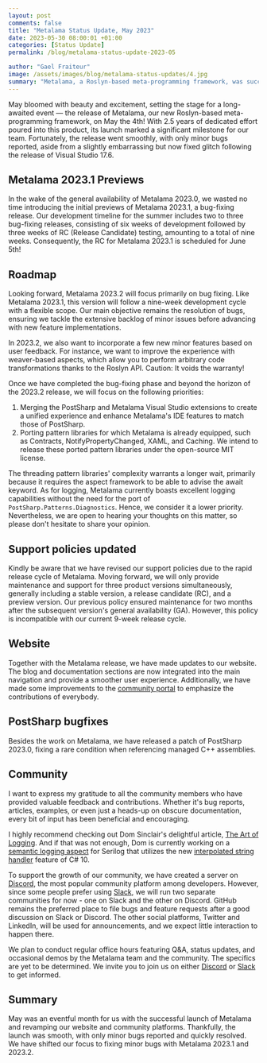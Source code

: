 ```yaml
---
layout: post 
comments: false
title: "Metalama Status Update, May 2023"
date: 2023-05-30 08:00:01 +01:00
categories: [Status Update]
permalink: /blog/metalama-status-update-2023-05

author: "Gael Fraiteur"
image: /assets/images/blog/metalama-status-updates/4.jpg
summary: "Metalama, a Roslyn-based meta-programming framework, was successfully launched in May 2023. The team is now focused on bug-fixing for Metalama 2023.1 and 2023.2, and enhancing community platforms and website."
---
```


May bloomed with beauty and excitement, setting the stage for a long-awaited event — the release of Metalama, our new Roslyn-based meta-programming framework, on May the 4th! With 2.5 years of dedicated effort poured into this product, its launch marked a significant milestone for our team. Fortunately, the release went smoothly, with only minor bugs reported, aside from a slightly embarrassing but now fixed glitch following the release of Visual Studio 17.6.

## Metalama 2023.1 Previews

In the wake of the general availability of Metalama 2023.0, we wasted no time introducing the initial previews of Metalama 2023.1, a bug-fixing release. Our development timeline for the summer includes two to three bug-fixing releases, consisting of six weeks of development followed by three weeks of RC (Release Candidate) testing, amounting to a total of nine weeks. Consequently, the RC for Metalama 2023.1 is scheduled for June 5th!

## Roadmap

Looking forward, Metalama 2023.2 will focus primarily on bug fixing. Like Metalama 2023.1, this version will follow a nine-week development cycle with a flexible scope. Our main objective remains the resolution of bugs, ensuring we tackle the extensive backlog of minor issues before advancing with new feature implementations.

In 2023.2, we also want to incorporate a few new minor features based on user feedback. For instance, we want to improve the experience with weaver-based aspects, which allow you to perform arbitrary code transformations thanks to the Roslyn API. Caution: It voids the warranty!

Once we have completed the bug-fixing phase and beyond the horizon of the 2023.2 release, we will focus on the following priorities:

1. Merging the PostSharp and Metalama Visual Studio extensions to create a unified experience and enhance Metalama's IDE features to match those of PostSharp.
2. Porting pattern libraries for which Metalama is already equipped, such as Contracts, NotifyPropertyChanged, XAML, and Caching. We intend to release these ported pattern libraries under the open-source MIT license.

The threading pattern libraries' complexity warrants a longer wait, primarily because it requires the aspect framework to be able to advise the await keyword. As for logging, Metalama currently boasts excellent logging capabilities without the need for the port of `PostSharp.Patterns.Diagnostics`. Hence, we consider it a lower priority. Nevertheless, we are open to hearing your thoughts on this matter, so please don't hesitate to share your opinion.

## Support policies updated

Kindly be aware that we have revised our support policies due to the rapid release cycle of Metalama. Moving forward, we will only provide maintenance and support for three product versions simultaneously, generally including a stable version, a release candidate (RC), and a preview version. Our previous policy ensured maintenance for two months after the subsequent version's general availability (GA). However, this policy is incompatible with our current 9-week release cycle.

## Website

Together with the Metalama release, we have made updates to our website. The blog and documentation sections are now integrated into the main navigation and provide a smoother user experience. Additionally, we have made some improvements to the [community portal](https://www.postsharp.net/community) to emphasize the contributions of everybody.

## PostSharp bugfixes

Besides the work on Metalama, we have released a patch of PostSharp 2023.0, fixing a rare condition when referencing managed C++ assemblies.

## Community

I want to express my gratitude to all the community members who have provided valuable feedback and contributions. Whether it's bug reports, articles, examples, or even just a heads-up on obscure documentation, every bit of input has been beneficial and encouraging. 

I highly recommend checking out Dom Sinclair's delightful article, [The Art of Logging](https://domsinclair.github.io/art/2023-05-16-artoflogging). And if that was not enough, Dom is currently working on a [semantic logging aspect](https://github.com/domsinclair/VtlSoftware.LoggingWithStringHandler) for Serilog that utilizes the new [interpolated string handler](https://learn.microsoft.com/en-us/dotnet/csharp/whats-new/tutorials/interpolated-string-handler) feature of C# 10.

To support the growth of our community, we have created a server on [Discord](https://www.postsharp.net/discord), the most popular community platform among developers. However, since some people prefer using [Slack](https://www.postsharp.net/slack), we will run two separate communities for now - one on Slack and the other on Discord. GitHub remains the preferred place to file bugs and feature requests after a good discussion on Slack or Discord. The other social platforms, Twitter and LinkedIn, will be used for announcements, and we expect little interaction to happen there.

We plan to conduct regular office hours featuring Q&A, status updates, and occasional demos by the Metalama team and the community. The specifics are yet to be determined. We invite you to join us on either  [Discord](https://www.postsharp.net/discord) or [Slack](https://www.postsharp.net/slack) to get informed.


## Summary

May was an eventful month for us with the successful launch of Metalama and revamping our website and community platforms. Thankfully, the launch was smooth, with only minor bugs reported and quickly resolved. We have shifted our focus to fixing minor bugs with Metalama 2023.1 and 2023.2. 
  

  


